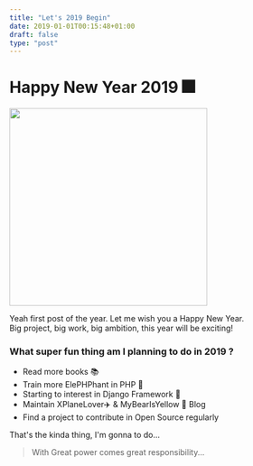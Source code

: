 ```yaml
---
title: "Let's 2019 Begin"
date: 2019-01-01T00:15:48+01:00
draft: false
type: "post"
---
```



<h1 class="title"> Happy New Year 2019 🎆 </h1>

<img src="/img/2019_svg.svg" height="350px" />

Yeah first post of the year. Let me wish you a Happy New Year.<br/>
Big project, big work, big ambition, this year will be exciting!

<h3 class="title"> What super fun thing am I planning to do in 2019 ?</h3>

<ul class="title">
    <li> Read more books 📚</li>
    <li> Train more ElePHPhant in PHP 🐘</li>
    <li> Starting to interest in Django Framework  🦎 </li>
    <li> Maintain XPlaneLover✈️  & MyBearIsYellow 🐻 Blog </li>
    <li> Find a project to contribute in Open Source regularly</li>   
</ul>   

That's the kinda thing, I'm gonna to do... 

> With Great power comes great responsibility...